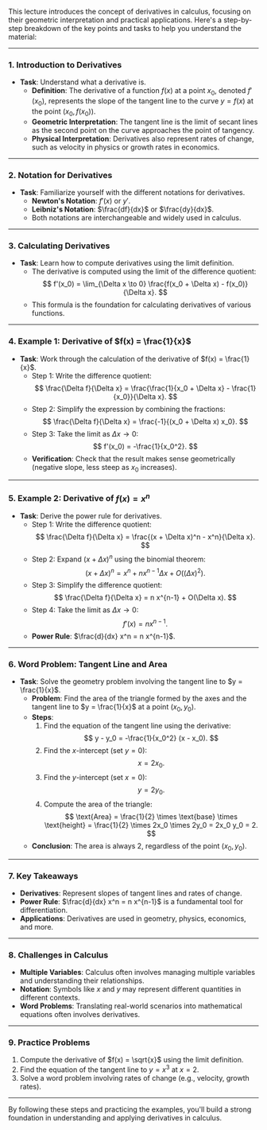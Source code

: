 This lecture introduces the concept of derivatives in calculus, focusing on their geometric interpretation and practical applications. Here's a step-by-step breakdown of the key points and tasks to help you understand the material:

---

### **1. Introduction to Derivatives**
- **Task**: Understand what a derivative is.
  - **Definition**: The derivative of a function $f(x)$ at a point $x_0$, denoted $f'(x_0)$, represents the slope of the tangent line to the curve $y = f(x)$ at the point $(x_0, f(x_0))$.
  - **Geometric Interpretation**: The tangent line is the limit of secant lines as the second point on the curve approaches the point of tangency.
  - **Physical Interpretation**: Derivatives also represent rates of change, such as velocity in physics or growth rates in economics.

---

### **2. Notation for Derivatives**
- **Task**: Familiarize yourself with the different notations for derivatives.
  - **Newton's Notation**: $f'(x)$ or $y'$.
  - **Leibniz's Notation**: $\frac{df}{dx}$ or $\frac{dy}{dx}$.
  - Both notations are interchangeable and widely used in calculus.

---

### **3. Calculating Derivatives**
- **Task**: Learn how to compute derivatives using the limit definition.
  - The derivative is computed using the limit of the difference quotient:
$$
    f'(x_0) = \lim_{\Delta x \to 0} \frac{f(x_0 + \Delta x) - f(x_0)}{\Delta x}.
    $$
  - This formula is the foundation for calculating derivatives of various functions.

---

### **4. Example 1: Derivative of $f(x) = \frac{1}{x}$**
- **Task**: Work through the calculation of the derivative of $f(x) = \frac{1}{x}$.
  - Step 1: Write the difference quotient:
$$
    \frac{\Delta f}{\Delta x} = \frac{\frac{1}{x_0 + \Delta x} - \frac{1}{x_0}}{\Delta x}.
    $$
  - Step 2: Simplify the expression by combining the fractions:
$$
    \frac{\Delta f}{\Delta x} = \frac{-1}{(x_0 + \Delta x) x_0}.
    $$
  - Step 3: Take the limit as $\Delta x \to 0$:
$$
    f'(x_0) = -\frac{1}{x_0^2}.
    $$
  - **Verification**: Check that the result makes sense geometrically (negative slope, less steep as $x_0$ increases).

---

### **5. Example 2: Derivative of $f(x) = x^n$**
- **Task**: Derive the power rule for derivatives.
  - Step 1: Write the difference quotient:
$$
    \frac{\Delta f}{\Delta x} = \frac{(x + \Delta x)^n - x^n}{\Delta x}.
    $$
  - Step 2: Expand $(x + \Delta x)^n$ using the binomial theorem:
$$
    (x + \Delta x)^n = x^n + n x^{n-1} \Delta x + O((\Delta x)^2).
    $$
  - Step 3: Simplify the difference quotient:
$$
    \frac{\Delta f}{\Delta x} = n x^{n-1} + O(\Delta x).
    $$
  - Step 4: Take the limit as $\Delta x \to 0$:
$$
    f'(x) = n x^{n-1}.
    $$
  - **Power Rule**: $\frac{d}{dx} x^n = n x^{n-1}$.

---

### **6. Word Problem: Tangent Line and Area**
- **Task**: Solve the geometry problem involving the tangent line to $y = \frac{1}{x}$.
  - **Problem**: Find the area of the triangle formed by the axes and the tangent line to $y = \frac{1}{x}$ at a point $(x_0, y_0)$.
  - **Steps**:
    1. Find the equation of the tangent line using the derivative:
       $$
       y - y_0 = -\frac{1}{x_0^2} (x - x_0).
       $$
    2. Find the $x$-intercept (set $y = 0$):
       $$
       x = 2x_0.
       $$
    3. Find the $y$-intercept (set $x = 0$):
       $$
       y = 2y_0.
       $$
    4. Compute the area of the triangle:
       $$
       \text{Area} = \frac{1}{2} \times \text{base} \times \text{height} = \frac{1}{2} \times 2x_0 \times 2y_0 = 2x_0 y_0 = 2.
       $$
  - **Conclusion**: The area is always 2, regardless of the point $(x_0, y_0)$.

---

### **7. Key Takeaways**
- **Derivatives**: Represent slopes of tangent lines and rates of change.
- **Power Rule**: $\frac{d}{dx} x^n = n x^{n-1}$ is a fundamental tool for differentiation.
- **Applications**: Derivatives are used in geometry, physics, economics, and more.

---

### **8. Challenges in Calculus**
- **Multiple Variables**: Calculus often involves managing multiple variables and understanding their relationships.
- **Notation**: Symbols like $x$ and $y$ may represent different quantities in different contexts.
- **Word Problems**: Translating real-world scenarios into mathematical equations often involves derivatives.

---

### **9. Practice Problems**
1. Compute the derivative of $f(x) = \sqrt{x}$ using the limit definition.
2. Find the equation of the tangent line to $y = x^3$ at $x = 2$.
3. Solve a word problem involving rates of change (e.g., velocity, growth rates).

---

By following these steps and practicing the examples, you'll build a strong foundation in understanding and applying derivatives in calculus.